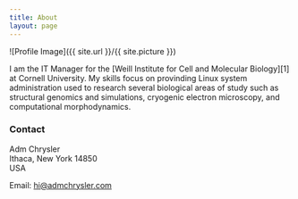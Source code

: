 ```yaml
---
title: About
layout: page
---
```

![Profile Image]({{ site.url }}/{{ site.picture }})



I am the IT Manager for the [Weill Institute for Cell and Molecular Biology][1] at Cornell University. My skills focus on provinding Linux system administration used to research several biological areas of study such as structural genomics and simulations, cryogenic electron microscopy, and computational morphodynamics.


<!--
<ul class="skill-list">
	<li>Linux command line and configuration</li>
</ul>
-->

### Contact
Adm Chrysler  
Ithaca, New York 14850  
USA  
  
Email: [hi@admchrysler.com][3]  
<!--PGP Fingerprint: [BAA4 D073 4DF0 3BE1 A0C0 63CA AC3A BCDA 0CE1 914E][4]  -->


[3]: mailto:hi@admchrysler.com
[4]: /pgp

